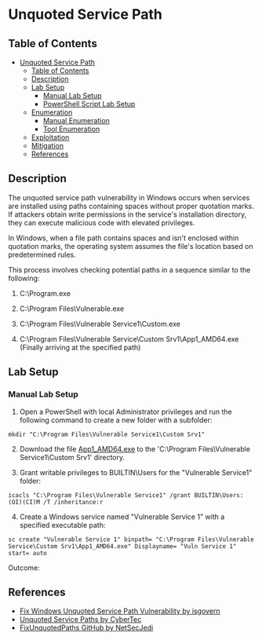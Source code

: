 # Unquoted Service Path

## Table of Contents

- [Unquoted Service Path](#unquoted-service-path)
  - [Table of Contents](#table-of-contents)
  - [Description](#description)
  - [Lab Setup](#lab-setup)
    - [Manual Lab Setup](#manual-lab-setup)
    - [PowerShell Script Lab Setup](#powershell-script-lab-setup)
  - [Enumeration](#enumeration)
    - [Manual Enumeration](#manual-enumeration)
    - [Tool Enumeration](#tool-enumeration)
  - [Exploitation](#exploitation)
  - [Mitigation](#mitigation)
  - [References](#references)

## Description

The unquoted service path vulnerability in Windows occurs when services are installed using paths containing spaces without proper quotation marks. If attackers obtain write permissions in the service's installation directory, they can execute malicious code with elevated privileges.

In Windows, when a file path contains spaces and isn't enclosed within quotation marks, the operating system assumes the file's location based on predetermined rules.

This process involves checking potential paths in a sequence similar to the following:

1) C:\Program.exe

2) C:\Program Files\Vulnerable.exe

3) C:\Program Files\Vulnerable Service1\Custom.exe

4) C:\Program Files\Vulnerable Service\Custom Srv1\App1_AMD64.exe (Finally arriving at the specified path)

## Lab Setup

### Manual Lab Setup

1) Open a PowerShell with local Administrator privileges and run the following command to create a new folder with a subfolder:

```
mkdir "C:\Program Files\Vulnerable Service1\Custom Srv1"
```
2) Download the file [App1_AMD64.exe](/Lab-Setup-Binary/App1_AMD64.exe) to the 'C:\Program Files\Vulnerable Service1\Custom Srv1' directory.

3) Grant writable privileges to BUILTIN\Users for the "Vulnerable Service1" folder:

```
icacls "C:\Program Files\Vulnerable Service1" /grant BUILTIN\Users:(OI)(CI)M /T /inheritance:r
```

4) Create a Windows service named "Vulnerable Service 1" with a specified executable path:

```
sc create "Vulnerable Service 1" binpath= "C:\Program Files\Vulnerable Service\Custom Srv1\App1_AMD64.exe" Displayname= "Vuln Service 1" start= auto
```

Outcome:

## References

- [Fix Windows Unquoted Service Path Vulnerability by isgovern](https://isgovern.com/blog/how-to-fix-the-windows-unquoted-service-path-vulnerability/)
- [Unquoted Service Paths by CyberTec](https://kb.cybertecsecurity.com/knowledge/unquoted-service-paths)
- [FixUnquotedPaths GitHub by NetSecJedi](https://github.com/NetSecJedi/FixUnquotedPaths)
